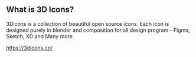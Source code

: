 ## What is 3D Icons?

3Dicons is a collection of beautiful open source icons. Each icon is designed purely in blender and composition for all design program - Figma, Sketch, XD and Many more

https://3dicons.co/
